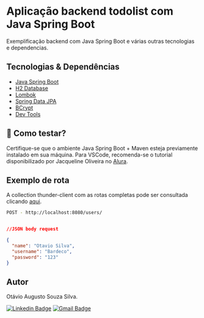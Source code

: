 # Aplicação backend todolist com Java Spring Boot
Exemplificação backend com Java Spring Boot e várias outras tecnologias e dependencias.

## Tecnologias & Dependências
- [Java Spring Boot](https://spring.io/projects/spring-boot)
- [H2 Database](https://www.h2database.com/html/main.html)
- [Lombok](https://projectlombok.org/)
- [Spring Data JPA](https://docs.spring.io/spring-data/jpa/docs/current/reference/html/)
- [BCrypt](https://javadoc.io/doc/at.favre.lib/bcrypt/latest/index.html)
- [Dev Tools](https://docs.spring.io/spring-boot/docs/1.5.16.RELEASE/reference/html/using-boot-devtools.html)

## 🚀 Como testar?
Certifique-se que o ambiente Java Spring Boot + Maven esteja previamente instalado em sua máquina. Para VSCode, recomenda-se o tutorial disponibilizado por Jacqueline Oliveira no <a href="https://www.alura.com.br/artigos/desenvolvendo-aplicacoes-java-vs-code">Alura</a>.

## Exemplo de rota

A collection thunder-client com as rotas completas pode ser consultada clicando <a href="./thunder-collection_todolist.json">aqui</a>.

~~~ bash
POST - http://localhost:8080/users/
~~~

~~~ json

//JSON body request

{
  "name": "Otavio Silva",
  "username": "Bardeco",
  "password": "123"
}
~~~


## Autor
Otávio Augusto Souza Silva.


[![Linkedin Badge](https://img.shields.io/badge/-LinkedIn-blue?style=flat-square&logo=Linkedin&logoColor=white&link=https://www.linkedin.com/in/otaviosilva22/)](https://www.linkedin.com/in/otaviosilva22/)
[![Gmail Badge](https://img.shields.io/badge/-Gmail-c14438?style=flat-square&logo=Gmail&logoColor=white&link=mailto:otavio.ssilva22@gmail.com)](mailto:otavio.ssilva22@gmail.com)